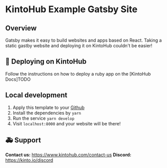 # KintoHub Example Gatsby Site

## Overview

Gatsby makes it easy to build websites and apps based on React. Taking a static gastby website and deploying it on KintoHub couldn't be easier!

## :rocket: Deploying on KintoHub

Follow the instructions on how to deploy a ruby app on the [KintoHub Docs]TODO

## Local development

1. Apply this template to your [Github](https://github.com/kintoproj/kinto-examples/tree/main/gatsby-site/generate)
2. Install the dependencies by `yarn`
3. Run the service `yarn develop`
4. Visit `localhost:8000` and your website will be there!

## :ambulance: Support

**Contact us:** https://www.kintohub.com/contact-us
**Discord:** https://kinto.io/discord
